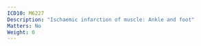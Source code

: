```yaml
---
ICD10: M6227
Description: "Ischaemic infarction of muscle: Ankle and foot"
Matters: No
Weight: 0
---
```

